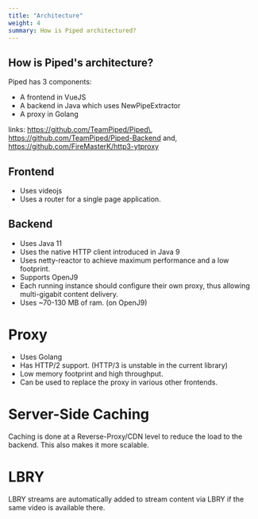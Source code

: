 ```yaml
---
title: "Architecture"
weight: 4
summary: How is Piped architectured?
---
```


## How is Piped's architecture?

Piped has 3 components:

-   A frontend in VueJS
-   A backend in Java which uses NewPipeExtractor
-   A proxy in Golang

links: https://github.com/TeamPiped/Piped\, https://github.com/TeamPiped/Piped-Backend and, https://github.com/FireMasterK/http3-ytproxy

## Frontend

-   Uses videojs
-   Uses a router for a single page application.

## Backend

-   Uses Java 11
-   Uses the native HTTP client introduced in Java 9
-   Uses netty-reactor to achieve maximum performance and a low footprint.
-   Supports OpenJ9
-   Each running instance should configure their own proxy, thus allowing multi-gigabit content delivery.
-   Uses ~70-130 MB of ram. (on OpenJ9)

# Proxy

-   Uses Golang
-   Has HTTP/2 support. (HTTP/3 is unstable in the current library)
-   Low memory footprint and high throughput.
-   Can be used to replace the proxy in various other frontends.

# Server-Side Caching

Caching is done at a Reverse-Proxy/CDN level to reduce the load to the backend. This also makes it more scalable.

# LBRY

LBRY streams are automatically added to stream content via LBRY if the same video is available there.
